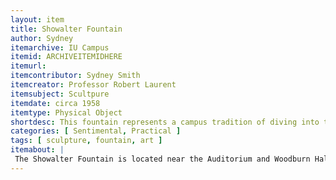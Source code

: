 ```yaml
---
layout: item
title: Showalter Fountain
author: Sydney
itemarchive: IU Campus
itemid: ARCHIVEITEMIDHERE
itemurl:
itemcontributor: Sydney Smith
itemcreator: Professor Robert Laurent
itemsubject: Scultpure
itemdate: circa 1958
itemtype: Physical Object
shortdesc: This fountain represents a campus tradition of diving into the fountain for incoming and graduating students.
categories: [ Sentimental, Practical ]
tags: [ sculpture, fountain, art ]
itemabout: |
 The Showalter Fountain is located near the Auditorium and Woodburn Hall. It was desgined by an IU professor, Robert Laurent and was brought to campus in 1958. The scultpure is of the 'Birth of Venus.' When it was first brought to campus, there was a bit of controversy regarding the nudity of the scultped woman.
---
```

